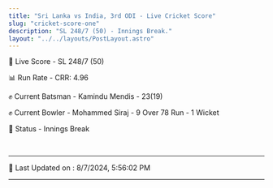 ```yaml
---
title: "Sri Lanka vs India, 3rd ODI - Live Cricket Score"
slug: "cricket-score-one"
description: "SL 248/7 (50) - Innings Break."
layout: "../../layouts/PostLayout.astro"
---
```


🔴 Live Score - SL 248/7 (50)  

📊 Run Rate - CRR: 4.96  

✊ Current Batsman - Kamindu Mendis - 23(19)  

✊ Current Bowler - Mohammed Siraj - 9 Over 78 Run - 1 Wicket  

📑 Status - Innings Break

<br />

***

📝 Last Updated on : 8/7/2024, 5:56:02 PM

***

